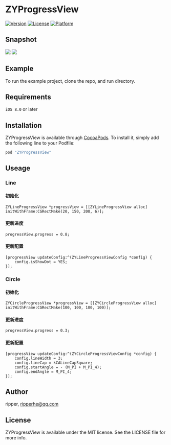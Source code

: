 # ZYProgressView

[![Version](https://img.shields.io/cocoapods/v/ZYProgressView.svg?style=flat)](http://cocoapods.org/pods/ZYProgressView)
[![License](https://img.shields.io/cocoapods/l/ZYProgressView.svg?style=flat)](http://cocoapods.org/pods/ZYProgressView)
[![Platform](https://img.shields.io/cocoapods/p/ZYProgressView.svg?style=flat)](http://cocoapods.org/pods/ZYProgressView)

## Snapshot

![](https://raw.githubusercontent.com/ripperhe/Resource/master/20170327/lineprogressview.png) ![](https://raw.githubusercontent.com/ripperhe/Resource/master/20170327/circleprogressview.png)

## Example

To run the example project, clone the repo, and run directory.

## Requirements

`iOS 8.0` or later

## Installation

ZYProgressView is available through [CocoaPods](http://cocoapods.org). To install
it, simply add the following line to your Podfile:

```ruby
pod "ZYProgressView"
```

## Useage

### Line

#### 初始化

```objc
ZYLineProgressView *progressView = [[ZYLineProgressView alloc] initWithFrame:CGRectMake(20, 150, 200, 6)];

```

#### 更新进度

```objc
progressView.progress = 0.8;
```

#### 更新配置

```objc
[progressView updateConfig:^(ZYLineProgressViewConfig *config) {
	config.isShowDot = YES;
}];
```

### Circle

#### 初始化

```objc
ZYCircleProgressView *progressView = [[ZYCircleProgressView alloc] initWithFrame:CGRectMake(100, 100, 100, 100)];
```

#### 更新进度

```objc
progressView.progress = 0.3;
```

#### 更新配置

```objc
[progressView updateConfig:^(ZYCircleProgressViewConfig *config) {
	config.lineWidth = 3;
	config.lineCap = kCALineCapSquare;
	config.startAngle = - (M_PI + M_PI_4);
	config.endAngle = M_PI_4;
}];
```

## Author

ripper, ripperhe@qq.com

## License

ZYProgressView is available under the MIT license. See the LICENSE file for more info.
